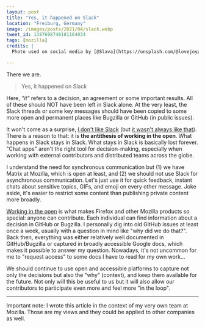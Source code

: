 ```yaml
---
layout: post
title: "Yes, it happened on Slack"
location: "Freiburg, Germany"
image: /images/posts/2021/04/slack.webp
tweet_id: 1387698748181164034
tags: [mozilla]
credits: |
  Photo used on social media by [@Slava](https://unsplash.com/@lovejoypassion).

---
```


There we are.

> Yes, it happened on Slack

Here, _"it"_ refers to a decision, an agreement or some important results.  All
of these should NOT have been left in Slack alone. At the very least, the Slack
threads or some key messages should have been copied to some more open and
permanent places like Bugzilla or GitHub (in public issues).

It won't come as a surprise, [I don't like Slack][hate-slack] (but [it wasn't
always like that][remote-work]). There is a reason to that: it is **the
antithesis of working in the open**. What happens in Slack stays in Slack. What
stays in Slack is basically lost forever. "Chat apps" aren't the right tool for
decision-making, especially when working with external contributors and
distributed teams across the globe.

I understand the need for synchronous communication but (1) we have Matrix at
Mozilla, which is open at least, and (2) we should not use Slack for
asynchronous communication. Let's just use it for quick feedback, instant chats
about sensitive topics, GIFs, and emoji on every other message. Joke aside, it's
easier to restrict some content than publishing private content more broadly.

[Working in the open][working-open] is what makes Firefox and other Mozilla
products so special: anyone can contribute. Each individual can find information
about a decision in GitHub or Bugzilla. I personally dig into old GitHub issues
at least once a week, usually with a question in mind like "why did we do
that?". Back then, everything was either relatively well documented in
GitHub/Bugzilla or captured in broadly accessible Google docs, which makes it
possible to answer my question. Nowadays, it's not uncommon for me to "request
access" to some docs I have to read for my own work...

We should continue to use open and accessible platforms to capture not only the
decisions but also the "why" (context), and keep them available for the future.
Not only will this be useful to us but it will also allow our contributors to
participate even more and feel more "in the loop".

---

Important note: I wrote this article in the context of my very own team at
Mozilla. Those are my views and they could be applied to other companies as
well.

[hate-slack]: https://twitter.com/couac/status/1383016597900648449
[remote-work]: https://tailordev.fr/blog/2016/03/24/on-remote-work/
[working-open]: https://wiki.mozilla.org/Working_open
